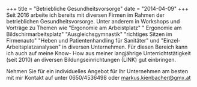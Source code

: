 +++
title = "Betriebliche Gesundheitsvorsorge"
date = "2014-04-09"
+++
Seit 2016 arbeite ich bereits mit diversen Firmen im Rahmen der betrieblichen Gesundheitsvorsorge.
Unter anderem in Workshops und Vorträge zu Themen wie "Ergonomie am Arbeistplatz" " Ergonomie am Bildschirmarbeitsplatz" "Ausgleichsgymnastik" "richtiges Sitzen im Firmenauto" "Heben und Patientenhandling für Sanitäter" und "Einzel- Arbeitsplatzanalysen"  in diversen Unternehmen.
Für diesen Bereich kann ich auch auf meine Know- How aus meiner  langjährige Unterrichtstätigkeit (seit 2010) an diversen Bildungseinrichtungen (LINK) gut einbringen.

Nehmen Sie für ein individuelles Angebot für Ihr Unternehmen am besten mit mir Kontakt auf unter 0650/4536498 oder markus.kienbacher@gmx.at
